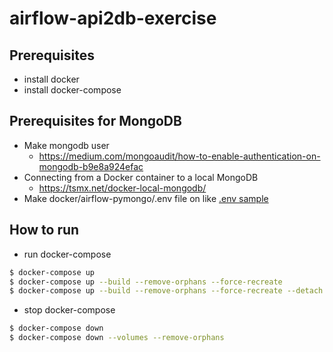 # airflow-api2db-exercise

## Prerequisites
- install docker
- install docker-compose

## Prerequisites for MongoDB
- Make mongodb user
    - https://medium.com/mongoaudit/how-to-enable-authentication-on-mongodb-b9e8a924efac
- Connecting from a Docker container to a local MongoDB
    - https://tsmx.net/docker-local-mongodb/
- Make docker/airflow-pymongo/.env file on like [.env sample](https://github.com/instork/airflow-api2db-exercise/blob/main/docker/airflow-pymongo/.env_example)

## How to run
- run docker-compose
```bash
$ docker-compose up
$ docker-compose up --build --remove-orphans --force-recreate
$ docker-compose up --build --remove-orphans --force-recreate --detach
```

- stop docker-compose
```bash
$ docker-compose down
$ docker-compose down --volumes --remove-orphans
```